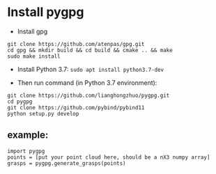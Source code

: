 # Install pygpg
- Install gpg
```
git clone https://github.com/atenpas/gpg.git
cd gpg && mkdir build && cd build && cmake .. && make
sudo make install
```
- Install Python 3.7:
`sudo apt install python3.7-dev`

- Then run command (in Python 3.7 environment):
```
git clone https://github.com/lianghongzhuo/pygpg.git
cd pygpg
git clone https://github.com/pybind/pybind11
python setup.py develop
```

## example:
```
import pygpg
points = [put your point cloud here, should be a nX3 numpy array]
grasps = pygpg.generate_grasps(points)
```
